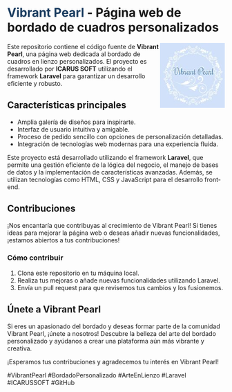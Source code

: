 # <span style="color:#1b3d60">Vibrant Pearl</span> - Página web de bordado de cuadros personalizados

<img src="logo_vibrant.jpg" alt="Vibrant Pearl Logo" width="150" height="150" align="right">

Este repositorio contiene el código fuente de **Vibrant Pearl**, una página web dedicada al bordado de cuadros en lienzo personalizados. El proyecto es desarrollado por **ICARUS SOFT** utilizando el framework **Laravel** para garantizar un desarrollo eficiente y robusto.

## Características principales

- Amplia galería de diseños para inspirarte.
- Interfaz de usuario intuitiva y amigable.
- Proceso de pedido sencillo con opciones de personalización detalladas.
- Integración de tecnologías web modernas para una experiencia fluida.

Este proyecto está desarrollado utilizando el framework **Laravel**, que permite una gestión eficiente de la lógica del negocio, el manejo de bases de datos y la implementación de características avanzadas. Además, se utilizan tecnologías como HTML, CSS y JavaScript para el desarrollo front-end.

## Contribuciones

¡Nos encantaría que contribuyas al crecimiento de Vibrant Pearl! Si tienes ideas para mejorar la página web o deseas añadir nuevas funcionalidades, ¡estamos abiertos a tus contribuciones!

### Cómo contribuir

1. Clona este repositorio en tu máquina local.
2. Realiza tus mejoras o añade nuevas funcionalidades utilizando Laravel.
3. Envía un pull request para que revisemos tus cambios y los fusionemos.

## Únete a Vibrant Pearl

Si eres un apasionado del bordado y deseas formar parte de la comunidad Vibrant Pearl, ¡únete a nosotros! Descubre la belleza del arte del bordado personalizado y ayúdanos a crear una plataforma aún más vibrante y creativa.

¡Esperamos tus contribuciones y agradecemos tu interés en Vibrant Pearl!

\#VibrantPearl #BordadoPersonalizado #ArteEnLienzo #Laravel #ICARUSSOFT #GitHub
